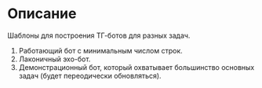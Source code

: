 # Описание
Шаблоны для построения ТГ-ботов для разных задач.

1. Работающий бот с минимальным числом строк.
2. Лаконичный эхо-бот.
3. Демонстрационный бот, который охватывает большинство основных задач (будет переодически обновляться).
